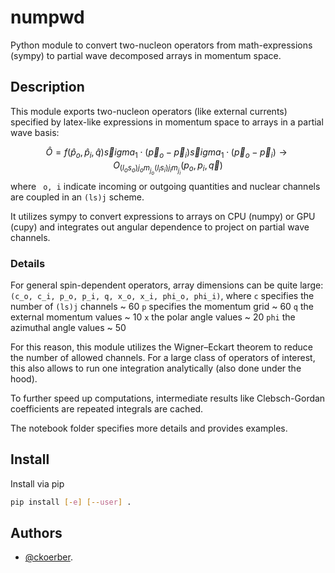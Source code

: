 # numpwd

Python module to convert two-nucleon operators from math-expressions (sympy) to partial wave decomposed arrays in momentum space.

## Description

This module exports two-nucleon operators (like external currents) specified by latex-like expressions in momentum space to arrays in a partial wave basis:

$$
	\hat O
	=
	f(\hat p_o, \hat p_i, \hat q)
	\vec sigma_1 \cdot (\vec p_o - \vec p_i)
	\vec sigma_1 \cdot (\vec p_o - \vec p_i)
	\to
	O_{(l_o s_o)j_o m_{j_o} (l_i s_i)j_i m_{j_i}}(p_o, p_i, \vec{q})
$$
where ` o, i`  indicate incoming or outgoing quantities and nuclear channels are coupled in an `(ls)j` scheme.

It utilizes sympy to convert expressions to arrays on CPU (numpy) or GPU  (cupy) and integrates out angular dependence to project on partial wave channels.

### Details

For general spin-dependent operators, array dimensions can be quite large: `(c_o, c_i, p_o, p_i, q, x_o, x_i, phi_o, phi_i)`, where
`c`  specifies the number of `(ls)j`  channels ~ 60
`p` specifies the momentum grid  ~ 60
`q` the external momentum values ~ 10
`x` the polar angle values ~ 20
`phi` the azimuthal angle values ~ 50

For this reason, this module utilizes the Wigner–Eckart theorem to reduce the number of allowed channels. For a large class of operators of interest, this also allows to run one integration analytically (also done under the hood).

To further speed up computations, intermediate results like Clebsch-Gordan coefficients are repeated integrals are cached.

The notebook folder specifies more details and provides examples.

## Install
Install via pip
```bash
pip install [-e] [--user] .
```

## Authors
* [@ckoerber](https://www.ckoerber.com).
